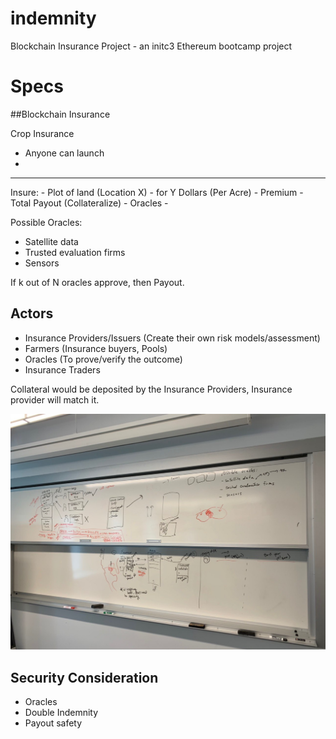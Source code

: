 # indemnity
Blockchain Insurance Project - an initc3 Ethereum bootcamp project



# Specs


##Blockchain Insurance

Crop Insurance

- Anyone can launch
- 

-------------------------------
Insure:
    - Plot of land (Location X)
        - for Y Dollars (Per Acre)
    - Premium 
    - Total Payout (Collateralize)
    - Oracles
    - 


Possible Oracles:
- Satellite data
- Trusted evaluation firms
- Sensors

If k out of N oracles approve, then Payout. 


## Actors
- Insurance Providers/Issuers (Create their own risk models/assessment)
- Farmers (Insurance buyers, Pools)
- Oracles (To prove/verify the outcome)
- Insurance Traders

Collateral would be deposited by the Insurance Providers, Insurance provider will match it. 



![Board V 0.0.1](assets/img/board-1.jpg "Board V 0.0.1")


## Security Consideration
- Oracles 
- Double Indemnity
- Payout safety







